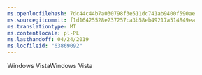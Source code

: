 ```yaml
---
ms.openlocfilehash: 7dc44c44b7a030798f3e511dc741ab9400f590ae
ms.sourcegitcommit: f1d16425528e237257ca3b58eb49217a514849ea
ms.translationtype: MT
ms.contentlocale: pl-PL
ms.lasthandoff: 04/24/2019
ms.locfileid: "63869092"
---
```

<span data-ttu-id="592db-101">Windows Vista</span><span class="sxs-lookup"><span data-stu-id="592db-101">Windows Vista</span></span>